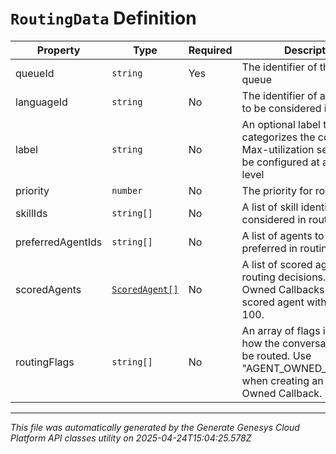 # `RoutingData` Definition

| Property | Type | Required | Description |
|----------|------|----------|-------------|
| queueId | `string` | Yes | The identifier of the routing queue |
| languageId | `string` | No | The identifier of a language to be considered in routing |
| label | `string` | No | An optional label that categorizes the conversation.  Max-utilization settings can be configured at a per-label level |
| priority | `number` | No | The priority for routing |
| skillIds | `string[]` | No | A list of skill identifiers to be considered in routing |
| preferredAgentIds | `string[]` | No | A list of agents to be preferred in routing |
| scoredAgents | [`ScoredAgent[]`](scoredagent-definition.md) | No | A list of scored agents for routing decisions. For Agent Owned Callbacks use one scored agent with a score of 100. |
| routingFlags | `string[]` | No | An array of flags indicating how the conversation should be routed. Use "AGENT_OWNED_CALLBACK" when creating an Agent Owned Callback. |

---

*This file was automatically generated by the Generate Genesys Cloud Platform API classes utility on 2025-04-24T15:04:25.578Z*